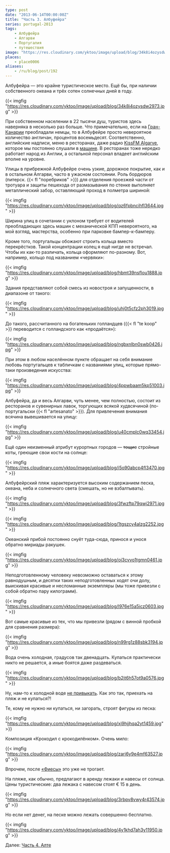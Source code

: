 ```yaml
---
type: post
date: "2013-06-14T00:00:00Z"
title: "Часть 3. Албуфейра"
series: portugal-2013
tags:
    - Албуфейра
    - Алгарви
    - Португалия
    - путешествия
image: "https://res.cloudinary.com/yktoo/image/upload/blog/34k8i4ozysdw2973.jpg"
places:
    - place0006
aliases:
    - /ru/blog/post/192
---
```


Албуфейра — это крайне туристическое место. Ещё бы, при наличии собственного океана и трёх сотен солнечных дней в году.

{{< imgfig "https://res.cloudinary.com/yktoo/image/upload/blog/34k8i4ozysdw2973.jpg" >}}

<!--more-->

При собственном населении в 22 тысячи душ, туристов здесь наверняка в несколько раз больше. Что примечательно, если на [Гран-Канарии](0148) преобладали немцы, то в Албуфейре просто невероятное количество англичан, процентов восемьдесят. Соответственно, английские надписи, меню в ресторанах, даже радио [KissFM Algarve](http://www.kissfmalgarve.com/), которое мы постоянно слушали в [машине](0191). В ресторанах тоже нередко работает народ из Англии, а остальной персонал владеет английским вполне на уровне.

Улицы в прибрежной Албуфейре очень узкие, дорожное покрытие, как и в остальном Алгарви, часто в ужасном состоянии. Роль бордюров (питерск. {{< fl "поребриков" >}}) для отделения проезжей части от тротуара и защиты пешехода от размазывания по стенке выполняет металлический забор, оставляющий проход в полметра шириной:

{{< imgfig "https://res.cloudinary.com/yktoo/image/upload/blog/qz6fpbncihfl3644.jpg" >}}

Ширина улиц в сочетании с уклоном требует от водителей преобладающих здесь машин с механической КПП невероятного, на мой взгляд, мастерства, особенно при парковке бампер-к-бамперу.

Кроме того, португальцы обожают строить кольца вместо перекрёстков. Такой концентрации колец я ещё нигде не встречал. Чтобы их как-то различать, кольца оформляют по-разному. Вот, например, кольцо под названием «червяки»:

{{< imgfig "https://res.cloudinary.com/yktoo/image/upload/blog/hbmt39nsflou1888.jpg" >}}

Здания представляют собой смесь из новостроя и запущенности, в диапазоне от такого:

{{< imgfig "https://res.cloudinary.com/yktoo/image/upload/blog/uhj0t5cfz2ph3019.jpg" >}}

До такого, рассчитанного на богатеньких голландцев ({{< fl "te koop" >}} переводится с голландского как «продаётся»):

{{< imgfig "https://res.cloudinary.com/yktoo/image/upload/blog/ngbxnlbn0swb0426.jpg" >}}

При этом в любом населённом пункте обращает на себя внимание любовь португальцев к табличкам с названиями улиц, которые прямо-таки произведения искусства:

{{< imgfig "https://res.cloudinary.com/yktoo/image/upload/blog/4ppwbaam5kp51003.jpg" >}}

Албуфейра, да и весь Алгарви, чуть менее, чем полностью, состоит из ресторанов и сувенирных лавок, торгующих всякой худвсячиной (по-португальски {{< fl "artesanato" >}}). Для привлечения внимания всячина вывешивается на улицу:

{{< imgfig "https://res.cloudinary.com/yktoo/image/upload/blog/u40cmplc0wq33454.jpg" >}}

Ещё один неизменный атрибут курортных городов — ~~тощие~~ стройные коты, греющие свои кости на солнце:

{{< imgfig "https://res.cloudinary.com/yktoo/image/upload/blog/i5o90abcp4fl3470.jpg" >}}

Албуфейрский пляж характеризуется высоким содержанием песка, океана, неба и солнечного света (смешать, но не взбалтывать).

{{< imgfig "https://res.cloudinary.com/yktoo/image/upload/blog/3fwzftp79qwj2971.jpg" >}}

{{< imgfig "https://res.cloudinary.com/yktoo/image/upload/blog/1tgszcy4alzg2252.jpg" >}}

Океанский прибой постоянно снуёт туда-сюда, принося и унося обратно мириады ракушек.

{{< imgfig "https://res.cloudinary.com/yktoo/image/upload/blog/oj3cvvo1tgmn0461.jpg" >}}

Неподготовленному человеку невозможно оставаться к этому равнодушным, и десятки таких неподготовленных ходят очи долу, выискивая красивые и несломанные экземпляры (мы тоже привезли с собой обратно пару килограмм).

{{< imgfig "https://res.cloudinary.com/yktoo/image/upload/blog/l976e15a5icz0603.jpg" >}}

Вот самые красивые из тех, что мы привезли (рядом с винной пробкой для сравнения размера):

{{< imgfig "https://res.cloudinary.com/yktoo/image/upload/blog/n99rg1z88sbk3194.jpg" >}}

Вода очень холодная, градусов так двенадцать. Купаться практически никто не решается, а иные боятся даже раздеваться.

{{< imgfig "https://res.cloudinary.com/yktoo/image/upload/blog/b2jt6h57ot9a0576.jpg" >}}

Ну, нам-то к холодной воде [не привыкать](0171). Как это так, приехать на пляж и не купаться?!

Те, кому не нужно ни купаться, ни загорать, строят фигуры из песка:

{{< imgfig "https://res.cloudinary.com/yktoo/image/upload/blog/xj9hjjhqa2yt1459.jpg" >}}

Композиция «Крокодил с крокодилёнком». Очень мило:

{{< imgfig "https://res.cloudinary.com/yktoo/image/upload/blog/zari6y9e4mf63527.jpg" >}}

Впрочем, после [«Фиесы»](0190) это уже не трогает.

На пляже, как обычно, предлагают в аренду лежаки и навесы от солнца. Цены туристические: два лежака с навесом стоят € 15 в день.

{{< imgfig "https://res.cloudinary.com/yktoo/image/upload/blog/3rbpv8vwy4r43574.jpg" >}}

Но если нет денег, на песке можно лежать совершенно бесплатно.

{{< imgfig "https://res.cloudinary.com/yktoo/image/upload/blog/4y1khd7ah3y11950.jpg" >}}

Далее: [Часть 4. Алте](0193)
